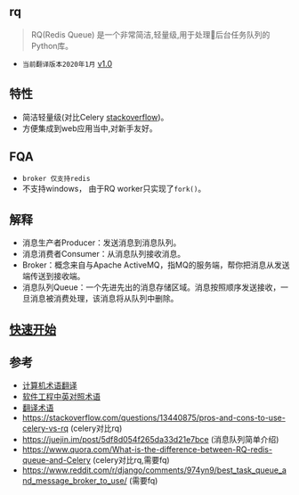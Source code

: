 
## rq

> RQ(Redis Queue) 是一个非常简洁,轻量级,用于处理后台任务队列的Python库。

- `当前翻译版本2020年1月` [v1.0](https://github.com/rq/rq/releases/tag/v1.0)

## 特性 

- 简洁轻量级(对比Celery [stackoverflow](https://stackoverflow.com/questions/13440875/pros-and-cons-to-use-celery-vs-rq))。
- 方便集成到web应用当中,对新手友好。


## FQA
- `broker 仅支持redis`
- 不支持windows， 由于RQ worker只实现了`fork()`。

## 解释
- 消息生产者Producer：发送消息到消息队列。
- 消息消费者Consumer：从消息队列接收消息。
- Broker：概念来自与Apache ActiveMQ，指MQ的服务端，帮你把消息从发送端传送到接收端。
- 消息队列Queue：一个先进先出的消息存储区域。消息按照顺序发送接收，一旦消息被消费处理，该消息将从队列中删除。

## [快速开始](zh-cn/quickstart.md)

## 参考
- [计算机术语翻译](http://dict.cnki.net/dict_result.aspx?searchword=Burst%20Mode)
- [软件工程中英对照术语](https://people.ubuntu.com/~happyaron/l10n/%E8%BD%AF%E4%BB%B6%E5%B7%A5%E7%A8%8B%E4%B8%AD%E8%8B%B1%E5%AF%B9%E7%85%A7%E6%9C%AF%E8%AF%AD%E8%A1%A8-old.html)
- [翻译术语](https://github.com/dotnetcore/aspnetcore-doc-cn/wiki/%E7%BF%BB%E8%AF%91%E6%9C%AF%E8%AF%AD)
- https://stackoverflow.com/questions/13440875/pros-and-cons-to-use-celery-vs-rq (celery对比rq)
- https://juejin.im/post/5df8d054f265da33d21e7bce (消息队列简单介绍)
- https://www.quora.com/What-is-the-difference-between-RQ-redis-queue-and-Celery  (celery对比rq,需要fq)
- https://www.reddit.com/r/django/comments/974yn9/best_task_queue_and_message_broker_to_use/ (需要fq)


